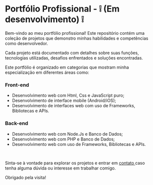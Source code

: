 <h1> Portfólio Profissional - ❕ (Em desenvolvimento) ❕ </h1>
<p> Bem-vindo ao meu portfólio profissional! Este repositório contém uma coleção de projetos que demonstro minhas habilidades e competências como desenvolvedor. </p>

<p> Cada projeto está documentado com detalhes sobre suas funções, tecnologias utilizadas, desafios enfrentados e soluções encontradas.</p>

<p> Este portfólio é organizado em categorias que mostram minha especialização em diferentes áreas como: </p>
<h3> Front-end </h3>
<ul>
<li> Desenvolvimento web com Html, Css e JavaScript puro; </li>
<li> Desenvolvimento de interface mobile (Android/iOS); </li>
<li> Desenvolvimento de interfaces web com uso de Frameworks, Bibliotecas e APIs. </li>
</ul>
<h3> Back-end </h3>
<ul>
<li> Desenvolvimento web com Node.Js e Banco de Dados; </li>
<li> Desenvolvimento web com PHP e Banco de Dados; </li>
<li> Desenvolvimento web com uso de Frameworks, Bibliotecas e APIs. </li>
</ul>
<br>
<p> Sinta-se à vontade para explorar os projetos e entrar em <a href="https://www.linkedin.com/in/alexandre-tonin-mota-rico-4b8b2b234/"> contato </a> caso tenha alguma dúvida ou interesse em trabalhar comigo. </p>

<p> Obrigado pela visita! </p>
